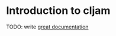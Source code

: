 # Introduction to cljam

TODO: write [great documentation](http://jacobian.org/writing/great-documentation/what-to-write/)
